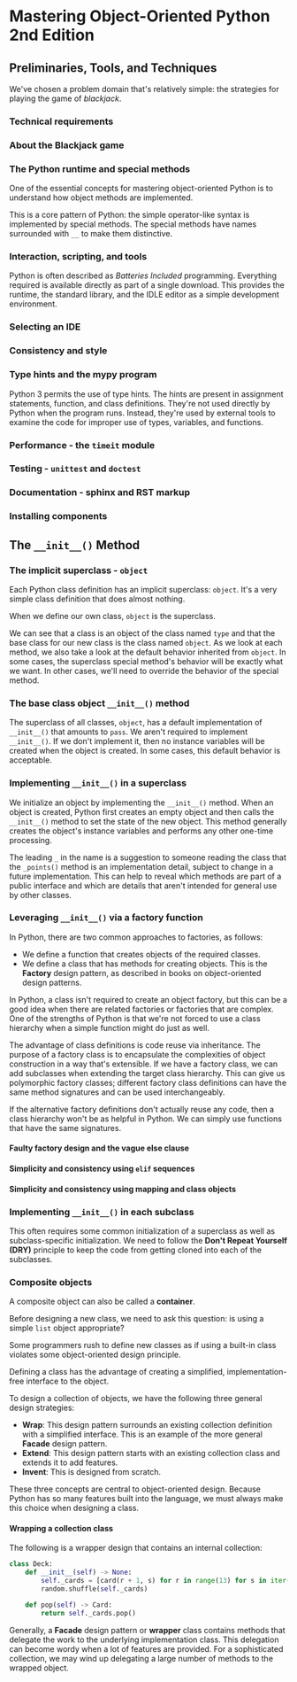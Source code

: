 # Mastering Object-Oriented Python 2nd Edition

## Preliminaries, Tools, and Techniques

We've chosen a problem domain that's relatively simple: the strategies for playing the game of *blackjack*.

### Technical requirements

### About the Blackjack game

### The Python runtime and special methods

One of the essential concepts for mastering object-oriented Python is to understand how object methods are implemented.

This is a core pattern of Python: the simple operator-like syntax is implemented by special methods.
The special methods have names surrounded with `__` to make them distinctive.

### Interaction, scripting, and tools

Python is often described as *Batteries Included* programming.
Everything required is available directly as part of a single download.
This provides the runtime, the standard library, and the IDLE editor as a simple development environment.

### Selecting an IDE

### Consistency and style

### Type hints and the mypy program

Python 3 permits the use of type hints.
The hints are present in assignment statements, function, and class definitions.
They're not used directly by Python when the program runs.
Instead, they're used by external tools to examine the code for improper use of types, variables, and functions.

### Performance - the `timeit` module

### Testing - `unittest` and `doctest`

### Documentation - sphinx and RST markup

### Installing components

## The `__init__()` Method

### The implicit superclass - `object`

Each Python class definition has an implicit superclass: `object`.
It's a very simple class definition that does almost nothing.

When we define our own class, `object` is the superclass.

We can see that a class is an object of the class named `type` and that the base class for our new class is the class named `object`.
As we look at each method, we also take a look at the default behavior inherited from `object`.
In some cases, the superclass special method's behavior will be exactly what we want.
In other cases, we'll need to override the behavior of the special method.

### The base class object `__init__()` method

The superclass of all classes, `object`, has a default implementation of `__init__()` that amounts to `pass`.
We aren't required to implement `__init__()`.
If we don't implement it, then no instance variables will be created when the object is created.
In some cases, this default behavior is acceptable.

### Implementing `__init__()` in a superclass

We initialize an object by implementing the `__init__()` method.
When an object is created, Python first creates an empty object and then calls the `__init__()` method to set the state of the new object.
This method generally creates the object's instance variables and performs any other one-time processing.

The leading `_` in the name is a suggestion to someone reading the class that the `_points()` method is an implementation detail, subject to change in a future implementation.
This can help to reveal which methods are part of a public interface and which are details that aren't intended for general use by other classes.

### Leveraging `__init__()` via a factory function

In Python, there are two common approaches to factories, as follows:
* We define a function that creates  objects of the required classes.
* We define a class that has methods for creating objects.
This is the **Factory** design pattern, as described in books on object-oriented design patterns.

In Python, a class isn't required to create an object factory, but this can be a good idea when there are related factories or factories that are complex.
One of the strengths of Python is that we're not forced to use a class hierarchy when a simple function might do just as well.

The advantage of class definitions is code reuse via inheritance.
The purpose of a factory class is to encapsulate the complexities of object construction in a way that's extensible.
If we have a factory class, we can add subclasses when extending the target class hierarchy.
This can give us polymorphic factory classes; different factory class definitions can have the same method signatures and can be used interchangeably.

If the alternative factory definitions don't actually reuse any code, then a class hierarchy won't be as helpful in Python.
We can simply use functions that have the same signatures.

#### Faulty factory design and the vague else clause

#### Simplicity and consistency using `elif` sequences

#### Simplicity and consistency using mapping and class objects

### Implementing `__init__()` in each subclass

This often requires some common initialization of a superclass as well as subclass-specific initialization.
We need to follow the **Don't Repeat Yourself (DRY)** principle to keep the code from getting cloned into each of the subclasses.

### Composite objects

A composite object can also be called a **container**.

Before designing a new class, we need to ask this question: is using a simple `list` object appropriate?

Some programmers rush to define new classes as if using a built-in class violates some object-oriented design principle.

Defining a class has the advantage of creating a simplified, implementation-free interface to the object.

To design a collection of objects, we have the following three general design strategies:
* **Wrap**: This design pattern surrounds an existing collection definition with a simplified interface.
This is an example of the more general **Facade** design pattern.
* **Extend**: This design pattern starts with an existing collection class and extends it to add features.
* **Invent**: This is designed from scratch.

These three concepts are central to object-oriented design.
Because Python has so many features built into the language, we must always make this choice when designing a class.

#### Wrapping a collection class

The following is a wrapper design that contains an internal collection:
```python
class Deck:
    def __init__(self) -> None:
        self._cards = [card(r + 1, s) for r in range(13) for s in iter(Suit)]
        random.shuffle(self._cards)

    def pop(self) -> Card:
        return self._cards.pop()
```

Generally, a **Facade** design pattern or **wrapper** class contains methods that delegate the work to the underlying implementation class.
This delegation can become wordy when a lot of features are provided.
For a sophisticated collection, we may wind up delegating a large number of methods to the wrapped object.
